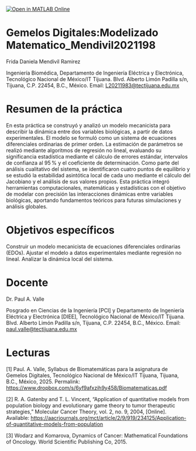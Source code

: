 [![Open in MATLAB Online](https://www.mathworks.com/images/responsive/global/open-in-matlab-online.svg)](https://matlab.mathworks.com/open/github/v1?repo=FRIDA2911/Gemelos-Digitales_Modelizado-Matematico_Mendivil20211983)
# Gemelos Digitales:Modelizado Matematico_Mendivil2021198
Frida Daniela Mendivil Ramirez

Ingeniería Biomédica, Departamento de Ingeniería Eléctrica y Electrónica, Tecnológico Nacional de México/IT Tijuana. Blvd. Alberto Limón Padilla s/n, Tijuana, C.P. 22454, B.C., México. Email: L20211983@tectijuana.edu.mx

# Resumen de la práctica
En esta práctica se construyó y analizó un modelo mecanicista para describir la dinámica entre dos variables biológicas, a partir de datos experimentales. El modelo se formuló como un sistema de ecuaciones diferenciales ordinarias de primer orden. La estimación de parámetros se realizó mediante algoritmos de regresión no lineal, evaluando su significancia estadística mediante el cálculo de errores estándar, intervalos de confianza al 95 % y el coeficiente de determinación. Como parte del análisis cualitativo del sistema, se identificaron cuatro puntos de equilibrio y se estudió la estabilidad asintótica local de cada uno mediante el cálculo del Jacobiano y el análisis de sus valores propios. Esta práctica integró herramientas computacionales, matemáticas y estadísticas con el objetivo de modelar con precisión las interacciones dinámicas entre variables biológicas, aportando fundamentos teóricos para futuras simulaciones y análisis globales.

# Objetivos específicos
Construir un modelo mecanicista de ecuaciones diferenciales ordinarias (EDOs).
Ajustar el modelo a datos experimentales mediante regresión no lineal.
Analizar la dinámica local del sistema.
# Docente
Dr. Paul A. Valle

Posgrado en Ciencias de la Ingeniería [PCI] y Departamento de Ingeniería Eléctrica y Electrónica [DIEE], Tecnológico Nacional de México/IT Tijuana. Blvd. Alberto Limón Padilla s/n, Tijuana, C.P. 22454, B.C., México. Email: paul.valle@tectijuana.edu.mx

# Lecturas
[1] Paul. A. Valle, Syllabus de Biomatemáticas para la asignatura de Gemelos Digitales, Tecnológico Nacional de México/IT Tijuana, Tijuana, B.C., México, 2025. Permalink: https://www.dropbox.com/s/6yf9afxzih9y458/Biomatematicas.pdf

[2] R. A. Gatenby and T. L. Vincent, “Application of quantitative models from population biology and evolutionary game theory to tumor therapeutic strategies,” Molecular Cancer Theory, vol. 2, no. 9, 2004, [Online]. Available: https://aacrjournals.org/mct/article/2/9/919/234125/Application-of-quantitative-models-from-population

[3] Wodarz and Komarova, Dynamics of Cancer: Mathematical Foundations of Oncology. World Scientific Publishing Co, 2015.
